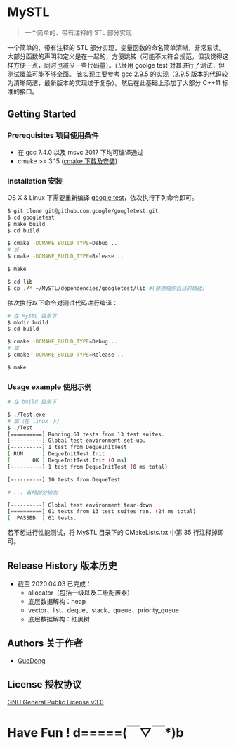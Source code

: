 # MySTL

> 一个简单的、带有注释的 STL 部分实现

一个简单的、带有注释的 STL 部分实现，变量函数的命名简单清晰，非常易读。大部分函数的声明和定义是在一起的，方便跳转（可能不太符合规范，但我觉得这样方便一点，同时也减少一些代码量）。已经用 goolge test 对其进行了测试，但测试覆盖可能不够全面。
该实现主要参考 gcc 2.9.5 的实现（2.9.5 版本的代码较为清晰简洁，最新版本的实现过于复杂）。然后在此基础上添加了大部分 C++11 标准的接口。

## Getting Started

### Prerequisites 项目使用条件

* 在 gcc 7.4.0 以及 msvc 2017 下均可编译通过
* cmake >= 3.15 ([cmake 下载及安装](https://cmake.org/))

### Installation 安装

OS X & Linux 下需要重新编译 [google test](https://github.com/google/googletest)，依次执行下列命令即可。
```sh
$ git clone git@github.com:google/googletest.git
$ cd googletest
$ make build
$ cd build

$ cmake -DCMAKE_BUILD_TYPE=Debug ..
# 或
$ cmake -DCMAKE_BUILD_TYPE=Release ..

$ make

$ cd lib
$ cp ./* ~/MySTL/dependencies/googletest/lib #(替换成你自己的路径)
```

依次执行以下命令对测试代码进行编译：

```sh
# 在 MySTL 目录下
$ mkdir build
$ cd build

$ cmake -DCMAKE_BUILD_TYPE=Debug ..
# 或
$ cmake -DCMAKE_BUILD_TYPE=Release ..

$ make
```

### Usage example 使用示例

```sh
# 在 build 目录下

$ ./Test.exe
# 或（在 linux 下）
$ ./Test
[==========] Running 61 tests from 13 test suites.
[----------] Global test environment set-up.
[----------] 1 test from DequeInitTest
[ RUN      ] DequeInitTest.Init
[       OK ] DequeInitTest.Init (0 ms)
[----------] 1 test from DequeInitTest (0 ms total)

[----------] 10 tests from DequeTest

# ... 省略部分输出

[----------] Global test environment tear-down
[==========] 61 tests from 13 test suites ran. (24 ms total)
[  PASSED  ] 61 tests.
```

若不想进行性能测试，将 MySTL 目录下的 CMakeLists.txt 中第 35 行注释掉即可。

## Release History 版本历史

* 截至 2020.04.03 已完成：
  * allocator（包括一级以及二级配置器）
  * 底层数据解构：heap
  * vector、list、deque、stack、queue、priority_queue
  * 底层数据解构：红黑树

## Authors 关于作者

* [GuoDong](https://guodong.plus)

## License 授权协议

[GNU General Public License v3.0](https://github.com/smoky96/MySTL/blob/master/LICENSE.md)

# Have Fun ! d=====(￣▽￣*)b